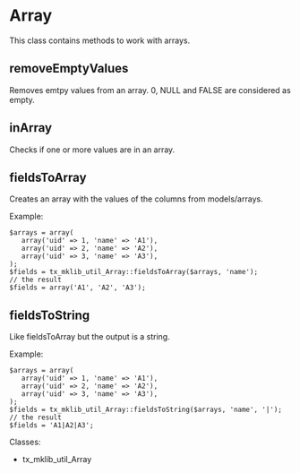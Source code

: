 Array
=====

This class contains methods to work with arrays.

removeEmptyValues
-----------------

Removes emtpy values from an array. 0, NULL and FALSE are considered as empty.

inArray
-------

Checks if one or more values are in an array.

fieldsToArray
-------------

Creates an array with the values of the columns from models/arrays.

Example:

~~~~ {.sourceCode .php}
$arrays = array(
   array('uid' => 1, 'name' => 'A1'),
   array('uid' => 2, 'name' => 'A2'),
   array('uid' => 3, 'name' => 'A3'),
);
$fields = tx_mklib_util_Array::fieldsToArray($arrays, 'name');
// the result
$fields = array('A1', 'A2', 'A3');
~~~~

fieldsToString
--------------

Like fieldsToArray but the output is a string.

Example:

~~~~ {.sourceCode .php}
$arrays = array(
   array('uid' => 1, 'name' => 'A1'),
   array('uid' => 2, 'name' => 'A2'),
   array('uid' => 3, 'name' => 'A3'),
);
$fields = tx_mklib_util_Array::fieldsToString($arrays, 'name', '|');
// the result
$fields = 'A1|A2|A3';
~~~~

Classes:

-   tx\_mklib\_util\_Array

